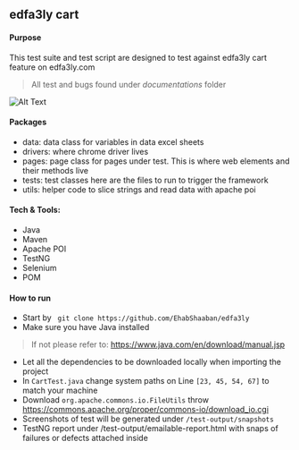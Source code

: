 ## edfa3ly cart

#### Purpose

This test suite and test script are designed to test against edfa3ly cart feature on edfa3ly.com
> All test and bugs found under *documentations* folder

![Alt Text](https://drive.google.com/uc?export=view&id=1mEGo6_F7XPDORzIsFIMBgq_bVMFesKju)

#### Packages

+ data: data class for variables in data excel sheets
+ drivers: where chrome driver lives
+ pages: page class for pages under test. This is where web elements and their methods live
+ tests: test classes here are the files to run to trigger the framework
+ utils: helper code to slice strings and read data with apache poi

#### Tech & Tools:

+ Java
+ Maven
+ Apache POI
+ TestNG
+ Selenium
+ POM

#### How to run

+ Start by `` git clone https://github.com/EhabShaaban/edfa3ly``
+ Make sure you have Java installed
> If not please refer to: https://www.java.com/en/download/manual.jsp
+ Let all the dependencies to be downloaded locally when importing the project
+ In ``CartTest.java`` change system paths on Line ``[23, 45, 54, 67]`` to match your machine
+ Download ``org.apache.commons.io.FileUtils`` throw https://commons.apache.org/proper/commons-io/download_io.cgi
+ Screenshots of test will be generated under ``/test-output/snapshots``
+ TestNG report under /test-output/emailable-report.html with snaps of failures or defects attached inside
